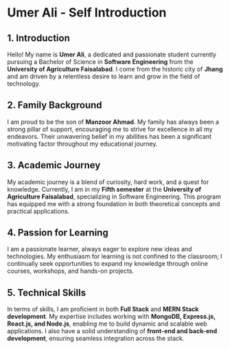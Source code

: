 # Umer Ali - Self Introduction

## 1. Introduction

Hello! My name is **Umer Ali**, a dedicated and passionate student currently pursuing a Bachelor of Science in **Software Engineering** from the **University of Agriculture Faisalabad**. I come from the historic city of **Jhang** and am driven by a relentless desire to learn and grow in the field of technology.

## 2. Family Background

I am proud to be the son of **Manzoor Ahmad**. My family has always been a strong pillar of support, encouraging me to strive for excellence in all my endeavors. Their unwavering belief in my abilities has been a significant motivating factor throughout my educational journey.

## 3. Academic Journey

My academic journey is a blend of curiosity, hard work, and a quest for knowledge. Currently, I am in my **Fifth semester** at the **University of Agriculture Faisalabad**, specializing in Software Engineering. This program has equipped me with a strong foundation in both theoretical concepts and practical applications.

## 4. Passion for Learning

I am a passionate learner, always eager to explore new ideas and technologies. My enthusiasm for learning is not confined to the classroom; I continually seek opportunities to expand my knowledge through online courses, workshops, and hands-on projects.

## 5. Technical Skills

In terms of skills, I am proficient in both **Full Stack** and **MERN Stack development**. My expertise includes working with **MongoDB, Express.js, React.js, and Node.js**, enabling me to build dynamic and scalable web applications. I also have a solid understanding of **front-end and back-end development**, ensuring seamless integration across the stack.
